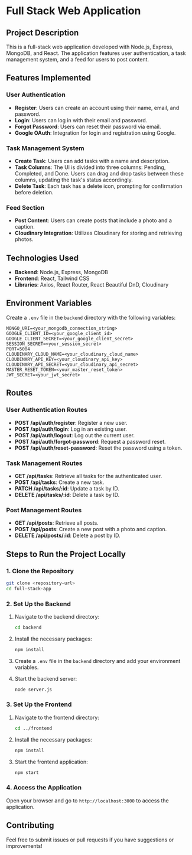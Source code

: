 # Full Stack Web Application

## Project Description

This is a full-stack web application developed with Node.js, Express, MongoDB, and React. The application features user authentication, a task management system, and a feed for users to post content.

## Features Implemented

### User Authentication

- **Register**: Users can create an account using their name, email, and password.
- **Login**: Users can log in with their email and password.
- **Forgot Password**: Users can reset their password via email.
- **Google OAuth**: Integration for login and registration using Google.

### Task Management System

- **Create Task**: Users can add tasks with a name and description.
- **Task Columns**: The UI is divided into three columns: Pending, Completed, and Done. Users can drag and drop tasks between these columns, updating the task's status accordingly.
- **Delete Task**: Each task has a delete icon, prompting for confirmation before deletion.

### Feed Section

- **Post Content**: Users can create posts that include a photo and a caption.
- **Cloudinary Integration**: Utilizes Cloudinary for storing and retrieving photos.

## Technologies Used

- **Backend**: Node.js, Express, MongoDB
- **Frontend**: React, Tailwind CSS
- **Libraries**: Axios, React Router, React Beautiful DnD, Cloudinary

## Environment Variables

Create a `.env` file in the `backend` directory with the following variables:

```plaintext
MONGO_URI=<your_mongodb_connection_string>
GOOGLE_CLIENT_ID=<your_google_client_id>
GOOGLE_CLIENT_SECRET=<your_google_client_secret>
SESSION_SECRET=<your_session_secret>
PORT=5004
CLOUDINARY_CLOUD_NAME=<your_cloudinary_cloud_name>
CLOUDINARY_API_KEY=<your_cloudinary_api_key>
CLOUDINARY_API_SECRET=<your_cloudinary_api_secret>
MASTER_RESET_TOKEN=<your_master_reset_token>
JWT_SECRET=<your_jwt_secret>
```

## Routes

### User Authentication Routes

- **POST /api/auth/register**: Register a new user.
- **POST /api/auth/login**: Log in an existing user.
- **POST /api/auth/logout**: Log out the current user.
- **POST /api/auth/forgot-password**: Request a password reset.
- **POST /api/auth/reset-password**: Reset the password using a token.

### Task Management Routes

- **GET /api/tasks**: Retrieve all tasks for the authenticated user.
- **POST /api/tasks**: Create a new task.
- **PATCH /api/tasks/:id**: Update a task by ID.
- **DELETE /api/tasks/:id**: Delete a task by ID.

### Post Management Routes

- **GET /api/posts**: Retrieve all posts.
- **POST /api/posts**: Create a new post with a photo and caption.
- **DELETE /api/posts/:id**: Delete a post by ID.

## Steps to Run the Project Locally

### 1. Clone the Repository

```bash
git clone <repository-url>
cd full-stack-app
```

### 2. Set Up the Backend

1. Navigate to the backend directory:

   ```bash
   cd backend
   ```

2. Install the necessary packages:

   ```bash
   npm install
   ```

3. Create a `.env` file in the `backend` directory and add your environment variables.

4. Start the backend server:

   ```bash
   node server.js
   ```

### 3. Set Up the Frontend

1. Navigate to the frontend directory:

   ```bash
   cd ../frontend
   ```

2. Install the necessary packages:

   ```bash
   npm install
   ```

3. Start the frontend application:

   ```bash
   npm start
   ```

### 4. Access the Application

Open your browser and go to `http://localhost:3000` to access the application.

## Contributing

Feel free to submit issues or pull requests if you have suggestions or improvements!
